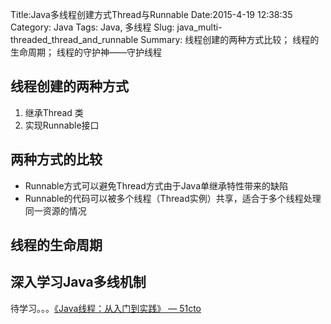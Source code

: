 Title:Java多线程创建方式Thread与Runnable
Date:2015-4-19 12:38:35
Category: Java
Tags: Java, 多线程
Slug: java_multi-threaded_thread_and_runnable
Summary: 线程创建的两种方式比较； 线程的生命周期； 线程的守护神——守护线程  
                        
## 线程创建的两种方式  

1. 继承Thread 类
2. 实现Runnable接口 

## 两种方式的比较
* Runnable方式可以避免Thread方式由于Java单继承特性带来的缺陷
* Runnable的代码可以被多个线程（Thread实例）共享，适合于多个线程处理同一资源的情况

## 线程的生命周期



## 深入学习Java多线机制   
待学习。。。[《Java线程：从入门到实践》 — 51cto](http://developer.51cto.com/art/200512/15883.htm)